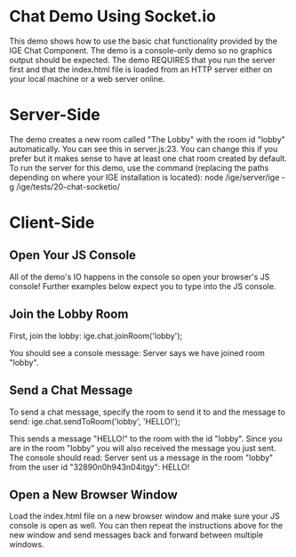 # Chat Demo Using Socket.io
This demo shows how to use the basic chat functionality provided by the IGE Chat Component. The demo is a console-only
demo so no graphics output should be expected. The demo REQUIRES that you run the server first and that the index.html
file is loaded from an HTTP server either on your local machine or a web server online.

# Server-Side
The demo creates a new room called "The Lobby" with the room id "lobby" automatically. You can see this in server.js:23.
You can change this if you prefer but it makes sense to have at least one chat room created by default. To run the
server for this demo, use the command (replacing the paths depending on where your IGE installation is located):
	node /ige/server/ige -g /ige/tests/20-chat-socketio/

# Client-Side
## Open Your JS Console
All of the demo's IO happens in the console so open your browser's JS console! Further examples below expect you to type
into the JS console.

## Join the Lobby Room
First, join the lobby:
	ige.chat.joinRoom('lobby');

You should see a console message:
	Server says we have joined room "lobby".

## Send a Chat Message
To send a chat message, specify the room to send it to and the message to send:
	ige.chat.sendToRoom('lobby', 'HELLO!');

This sends a message "HELLO!" to the room with the id "lobby". Since you are in the room "lobby" you will also received
the message you just sent. The console should read:
	Server sent us a message in the room "lobby" from the user id "32890n0h943n04itgy": HELLO!

## Open a New Browser Window
Load the index.html file on a new browser window and make sure your JS console is open as well. You can then repeat the
instructions above for the new window and send messages back and forward between multiple windows.